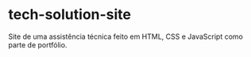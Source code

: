 # tech-solution-site
Site de uma assistência técnica feito em HTML, CSS e JavaScript como parte de portfólio.

